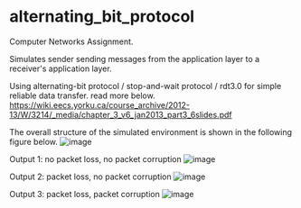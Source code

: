 # alternating_bit_protocol
Computer Networks Assignment. 

Simulates sender sending messages from the application layer to a receiver's application layer.

Using alternating-bit protocol / stop-and-wait protocol / rdt3.0 for simple reliable data transfer. read more below.
https://wiki.eecs.yorku.ca/course_archive/2012-13/W/3214/_media/chapter_3_v6_jan2013_part3_6slides.pdf

The overall structure of the simulated environment is shown in the following figure below.
![image](https://user-images.githubusercontent.com/57271684/157789282-82cc68ea-357e-42e5-b20d-27bd65d0cae2.png)

Output 1: no packet loss, no packet corruption
![image](https://user-images.githubusercontent.com/57271684/157789505-2a9c4f99-79bf-4af2-8189-6931c6456296.png)

Output 2: packet loss, no packet corruption
![image](https://user-images.githubusercontent.com/57271684/157789589-7b7eef50-c51d-4286-8057-155087db3a50.png)

Output 3: packet loss, packet corruption
![image](https://user-images.githubusercontent.com/57271684/157789631-9101a5aa-c78b-4155-8d5a-bc596232918b.png)
